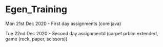 # Egen_Training

Mon 21st Dec 2020 -  First day assignments (core java)

Tue 22nd Dec 2020 - Second day assignmentd (carpet prblm extended, game (rock, paper, scissors))
